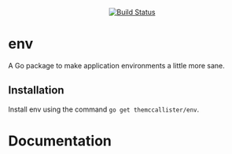 <p align="center">
<a href="https://travis-ci.org/themccallister/env"><img src="https://travis-ci.org/themccallister/env.svg?branch=master" alt="Build Status"></a>
</p>

# env
A Go package to make application environments a little more sane.

## Installation

Install env using the command `go get themccallister/env`.

# Documentation
